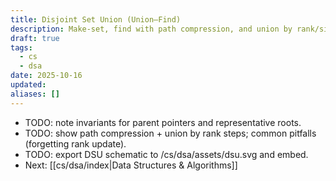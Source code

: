```yaml
---
title: Disjoint Set Union (Union–Find)
description: Make-set, find with path compression, and union by rank/size; amortized guarantees.
draft: true
tags:
  - cs
  - dsa
date: 2025-10-16
updated:
aliases: []
---
```

- TODO: note invariants for parent pointers and representative roots.
- TODO: show path compression + union by rank steps; common pitfalls (forgetting rank update).
- TODO: export DSU schematic to /cs/dsa/assets/dsu.svg and embed.
- Next: [[cs/dsa/index|Data Structures & Algorithms]]
